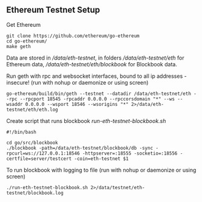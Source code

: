 ## Ethereum Testnet Setup
Get Ethereum
```
git clone https://github.com/ethereum/go-ethereum
cd go-ethereum/
make geth
```
Data are stored in */data/eth-testnet*, in folders */data/eth-testnet/eth* for Ethereum data, */data/eth-testnet/eth/blockbook* for Blockbook data.

Run geth with rpc and websocket interfaces, bound to all ip addresses - insecure! (run with nohup or daemonize or using screen)
```
go-ethereum/build/bin/geth --testnet --datadir /data/eth-testnet/eth --rpc --rpcport 18545 -rpcaddr 0.0.0.0 --rpccorsdomain "*" --ws --wsaddr 0.0.0.0 --wsport 18546 --wsorigins "*" 2>/data/eth-testnet/eth/eth.log
```

Create script that runs blockbook *run-eth-testnet-blockbook.sh*
```
#!/bin/bash

cd go/src/blockbook
./blockbook -path=/data/eth-testnet/blockbook/db -sync -rpcurl=ws://127.0.0.1:18546 -httpserver=:18555 -socketio=:18556 -certfile=server/testcert -coin=eth-testnet $1
```
To run blockbook with logging to file (run with nohup or daemonize or using screen)
```
./run-eth-testnet-blockbook.sh 2>/data/testnet/eth-testnet/blockbook.log
```
